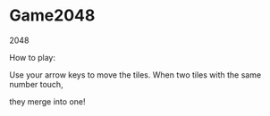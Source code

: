 # Game2048
2048

 How to play: 
 
 Use your arrow keys to move the tiles. When two tiles with the same number touch, 
 
 they merge into one! 
 
 


